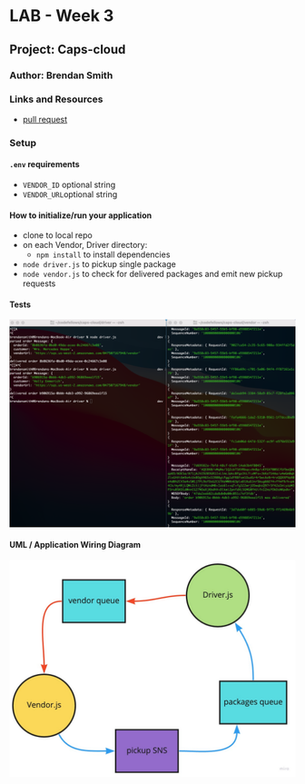 # LAB - Week 3

## Project: Caps-cloud

### Author: Brendan Smith

### Links and Resources

<!-- - [ci/cd](https://github.com/brendigler/caps/actions) -->
<!-- - [server url]() -->
- [pull request](https://github.com/brendigler/caps-cloud/pulls/1)

### Setup

#### `.env` requirements

- `VENDOR_ID` optional string
- `VENDOR_URL`optional string

#### How to initialize/run your application

- clone to local repo
- on each Vendor, Driver directory:
  - `npm install` to install dependencies
- `node driver.js` to pickup single package
- `node vendor.js` to check for delivered packages and emit new pickup requests

#### Tests

![term](term.png)

#### UML / Application Wiring Diagram

![UML](uml.jpg)
